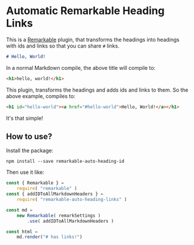 
# Automatic Remarkable Heading Links

This is a [Remarkable]() plugin, that transforms the headings into headings with ids and links so that you can share `#` links.

```markdown
# Hello, World!
```

In a normal Markdown compile, the above
title will compile to:

```html
<h1>hello, world!</h1>
```

This plugin, transforms the headings and
adds ids and links to them. So the above
example, compiles to:

```html
<h1 id="hello-world"><a href="#hello-world">Hello, World!</a></h1>
```

It's that simple!

## How to use?
Install the package:
```
npm install --save remarkable-auto-heading-id
```

Then use it like:

```js
const { Remarkable } =
    require( "remarkable" )
const { addIDToAllMarkdownHeaders } =
    require( "remarkable-auto-heading-links" )

const md =
    new Remarkable( remarkSettings )
        .use( addIDToAllMarkdownHeaders )

const html =
    md.render("# has links!")
```